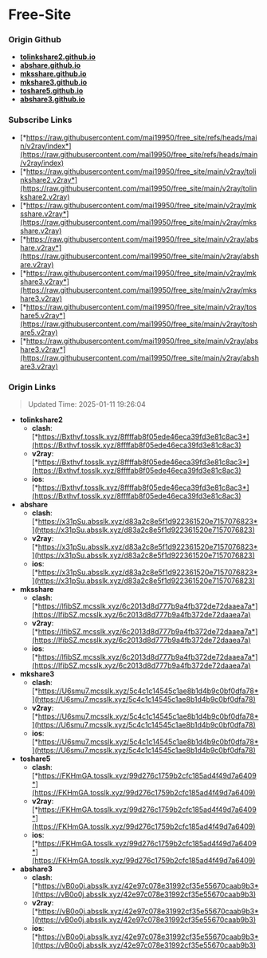 # Free-Site

### Origin Github

- [**tolinkshare2.github.io**](https://github.com/tolinkshare2/tolinkshare2.github.io)
- [**abshare.github.io**](https://github.com/abshare/abshare.github.io)
- [**mksshare.github.io**](https://github.com/mksshare/mksshare.github.io)
- [**mkshare3.github.io**](https://github.com/mkshare3/mkshare3.github.io)
- [**toshare5.github.io**](https://github.com/toshare5/toshare5.github.io)
- [**abshare3.github.io**](https://github.com/abshare3/abshare3.github.io)

### Subscribe Links

- [*https://raw.githubusercontent.com/mai19950/free_site/refs/heads/main/v2ray/index*](https://raw.githubusercontent.com/mai19950/free_site/refs/heads/main/v2ray/index)
- [*https://raw.githubusercontent.com/mai19950/free_site/main/v2ray/tolinkshare2.v2ray*](https://raw.githubusercontent.com/mai19950/free_site/main/v2ray/tolinkshare2.v2ray)
- [*https://raw.githubusercontent.com/mai19950/free_site/main/v2ray/mksshare.v2ray*](https://raw.githubusercontent.com/mai19950/free_site/main/v2ray/mksshare.v2ray)
- [*https://raw.githubusercontent.com/mai19950/free_site/main/v2ray/abshare.v2ray*](https://raw.githubusercontent.com/mai19950/free_site/main/v2ray/abshare.v2ray)
- [*https://raw.githubusercontent.com/mai19950/free_site/main/v2ray/mkshare3.v2ray*](https://raw.githubusercontent.com/mai19950/free_site/main/v2ray/mkshare3.v2ray)
- [*https://raw.githubusercontent.com/mai19950/free_site/main/v2ray/toshare5.v2ray*](https://raw.githubusercontent.com/mai19950/free_site/main/v2ray/toshare5.v2ray)
- [*https://raw.githubusercontent.com/mai19950/free_site/main/v2ray/abshare3.v2ray*](https://raw.githubusercontent.com/mai19950/free_site/main/v2ray/abshare3.v2ray)

### Origin Links

> Updated Time: 2025-01-11 19:26:04

- **tolinkshare2**
  - **clash**: [*https://Bxthvf.tosslk.xyz/8ffffab8f05ede46eca39fd3e81c8ac3*](https://Bxthvf.tosslk.xyz/8ffffab8f05ede46eca39fd3e81c8ac3)
  - **v2ray**: [*https://Bxthvf.tosslk.xyz/8ffffab8f05ede46eca39fd3e81c8ac3*](https://Bxthvf.tosslk.xyz/8ffffab8f05ede46eca39fd3e81c8ac3)
  - **ios**: [*https://Bxthvf.tosslk.xyz/8ffffab8f05ede46eca39fd3e81c8ac3*](https://Bxthvf.tosslk.xyz/8ffffab8f05ede46eca39fd3e81c8ac3)
- **abshare**
  - **clash**: [*https://x31pSu.absslk.xyz/d83a2c8e5f1d922361520e7157076823*](https://x31pSu.absslk.xyz/d83a2c8e5f1d922361520e7157076823)
  - **v2ray**: [*https://x31pSu.absslk.xyz/d83a2c8e5f1d922361520e7157076823*](https://x31pSu.absslk.xyz/d83a2c8e5f1d922361520e7157076823)
  - **ios**: [*https://x31pSu.absslk.xyz/d83a2c8e5f1d922361520e7157076823*](https://x31pSu.absslk.xyz/d83a2c8e5f1d922361520e7157076823)
- **mksshare**
  - **clash**: [*https://lfibSZ.mcsslk.xyz/6c2013d8d777b9a4fb372de72daaea7a*](https://lfibSZ.mcsslk.xyz/6c2013d8d777b9a4fb372de72daaea7a)
  - **v2ray**: [*https://lfibSZ.mcsslk.xyz/6c2013d8d777b9a4fb372de72daaea7a*](https://lfibSZ.mcsslk.xyz/6c2013d8d777b9a4fb372de72daaea7a)
  - **ios**: [*https://lfibSZ.mcsslk.xyz/6c2013d8d777b9a4fb372de72daaea7a*](https://lfibSZ.mcsslk.xyz/6c2013d8d777b9a4fb372de72daaea7a)
- **mkshare3**
  - **clash**: [*https://U6smu7.mcsslk.xyz/5c4c1c14545c1ae8b1d4b9c0bf0dfa78*](https://U6smu7.mcsslk.xyz/5c4c1c14545c1ae8b1d4b9c0bf0dfa78)
  - **v2ray**: [*https://U6smu7.mcsslk.xyz/5c4c1c14545c1ae8b1d4b9c0bf0dfa78*](https://U6smu7.mcsslk.xyz/5c4c1c14545c1ae8b1d4b9c0bf0dfa78)
  - **ios**: [*https://U6smu7.mcsslk.xyz/5c4c1c14545c1ae8b1d4b9c0bf0dfa78*](https://U6smu7.mcsslk.xyz/5c4c1c14545c1ae8b1d4b9c0bf0dfa78)
- **toshare5**
  - **clash**: [*https://FKHmGA.tosslk.xyz/99d276c1759b2cfc185ad4f49d7a6409*](https://FKHmGA.tosslk.xyz/99d276c1759b2cfc185ad4f49d7a6409)
  - **v2ray**: [*https://FKHmGA.tosslk.xyz/99d276c1759b2cfc185ad4f49d7a6409*](https://FKHmGA.tosslk.xyz/99d276c1759b2cfc185ad4f49d7a6409)
  - **ios**: [*https://FKHmGA.tosslk.xyz/99d276c1759b2cfc185ad4f49d7a6409*](https://FKHmGA.tosslk.xyz/99d276c1759b2cfc185ad4f49d7a6409)
- **abshare3**
  - **clash**: [*https://vB0o0j.absslk.xyz/42e97c078e31992cf35e55670caab9b3*](https://vB0o0j.absslk.xyz/42e97c078e31992cf35e55670caab9b3)
  - **v2ray**: [*https://vB0o0j.absslk.xyz/42e97c078e31992cf35e55670caab9b3*](https://vB0o0j.absslk.xyz/42e97c078e31992cf35e55670caab9b3)
  - **ios**: [*https://vB0o0j.absslk.xyz/42e97c078e31992cf35e55670caab9b3*](https://vB0o0j.absslk.xyz/42e97c078e31992cf35e55670caab9b3)
